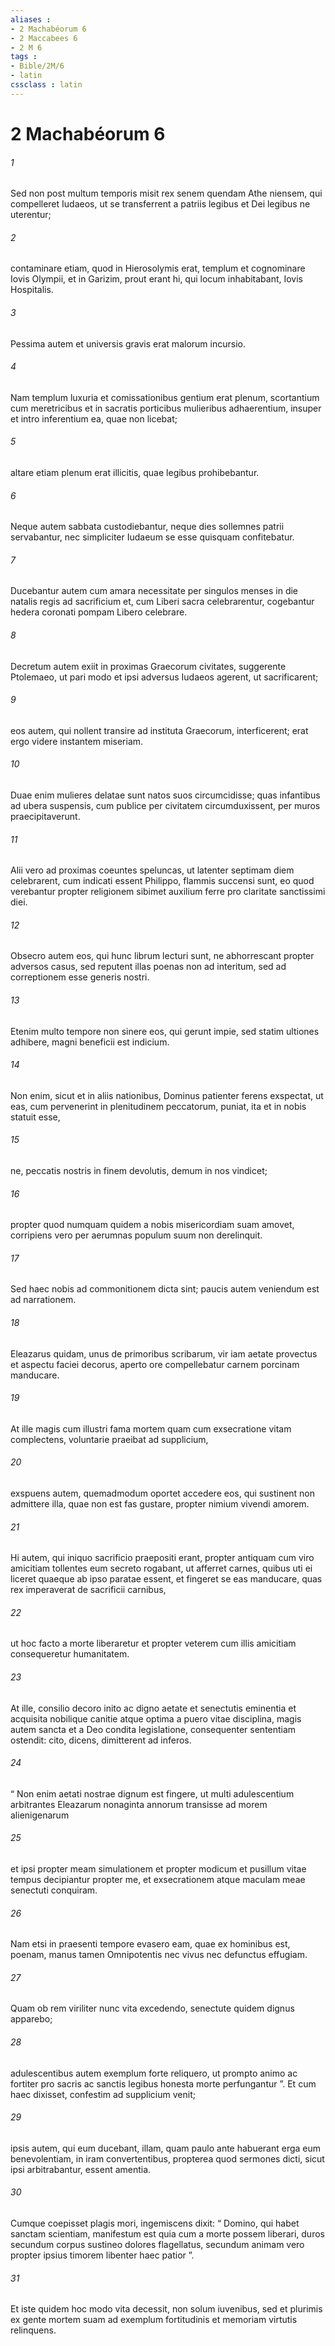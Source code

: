 ```yaml
---
aliases : 
- 2 Machabéorum 6
- 2 Maccabees 6
- 2 M 6
tags : 
- Bible/2M/6
- latin
cssclass : latin
---
```


# 2 Machabéorum 6

###### 1
Sed non post multum temporis misit rex senem quendam Athe niensem, qui compelleret Iudaeos, ut se transferrent a patriis legibus et Dei legibus ne uterentur; 
###### 2
contaminare etiam, quod in Hierosolymis erat, templum et cognominare Iovis Olympii, et in Garizim, prout erant hi, qui locum inhabitabant, Iovis Hospitalis. 
###### 3
Pessima autem et universis gravis erat malorum incursio. 
###### 4
Nam templum luxuria et comissationibus gentium erat plenum, scortantium cum meretricibus et in sacratis porticibus mulieribus adhaerentium, insuper et intro inferentium ea, quae non licebat; 
###### 5
altare etiam plenum erat illicitis, quae legibus prohibebantur. 
###### 6
Neque autem sabbata custodiebantur, neque dies sollemnes patrii servabantur, nec simpliciter Iudaeum se esse quisquam confitebatur. 
###### 7
Ducebantur autem cum amara necessitate per singulos menses in die natalis regis ad sacrificium et, cum Liberi sacra celebrarentur, cogebantur hedera coronati pompam Libero celebrare. 
###### 8
Decretum autem exiit in proximas Graecorum civitates, suggerente Ptolemaeo, ut pari modo et ipsi adversus Iudaeos agerent, ut sacrificarent; 
###### 9
eos autem, qui nollent transire ad instituta Graecorum, interficerent; erat ergo videre instantem miseriam. 
###### 10
Duae enim mulieres delatae sunt natos suos circumcidisse; quas infantibus ad ubera suspensis, cum publice per civitatem circumduxissent, per muros praecipitaverunt. 
###### 11
Alii vero ad proximas coeuntes speluncas, ut latenter septimam diem celebrarent, cum indicati essent Philippo, flammis succensi sunt, eo quod verebantur propter religionem sibimet auxilium ferre pro claritate sanctissimi diei.
###### 12
Obsecro autem eos, qui hunc librum lecturi sunt, ne abhorrescant propter adversos casus, sed reputent illas poenas non ad interitum, sed ad correptionem esse generis nostri. 
###### 13
Etenim multo tempore non sinere eos, qui gerunt impie, sed statim ultiones adhibere, magni beneficii est indicium. 
###### 14
Non enim, sicut et in aliis nationibus, Dominus patienter ferens exspectat, ut eas, cum pervenerint in plenitudinem peccatorum, puniat, ita et in nobis statuit esse, 
###### 15
ne, peccatis nostris in finem devolutis, demum in nos vindicet; 
###### 16
propter quod numquam quidem a nobis misericordiam suam amovet, corripiens vero per aerumnas populum suum non derelinquit. 
###### 17
Sed haec nobis ad commonitionem dicta sint; paucis autem veniendum est ad narrationem.
###### 18
Eleazarus quidam, unus de primoribus scribarum, vir iam aetate provectus et aspectu faciei decorus, aperto ore compellebatur carnem porcinam manducare. 
###### 19
At ille magis cum illustri fama mortem quam cum exsecratione vitam complectens, voluntarie praeibat ad supplicium, 
###### 20
exspuens autem, quemadmodum oportet accedere eos, qui sustinent non admittere illa, quae non est fas gustare, propter nimium vivendi amorem. 
###### 21
Hi autem, qui iniquo sacrificio praepositi erant, propter antiquam cum viro amicitiam tollentes eum secreto rogabant, ut afferret carnes, quibus uti ei liceret quaeque ab ipso paratae essent, et fingeret se eas manducare, quas rex imperaverat de sacrificii carnibus, 
###### 22
ut hoc facto a morte liberaretur et propter veterem cum illis amicitiam consequeretur humanitatem. 
###### 23
At ille, consilio decoro inito ac digno aetate et senectutis eminentia et acquisita nobilique canitie atque optima a puero vitae disciplina, magis autem sancta et a Deo condita legislatione, consequenter sententiam ostendit: cito, dicens, dimitterent ad inferos. 
###### 24
“ Non enim aetati nostrae dignum est fingere, ut multi adulescentium arbitrantes Eleazarum nonaginta annorum transisse ad morem alienigenarum 
###### 25
et ipsi propter meam simulationem et propter modicum et pusillum vitae tempus decipiantur propter me, et exsecrationem atque maculam meae senectuti conquiram. 
###### 26
Nam etsi in praesenti tempore evasero eam, quae ex hominibus est, poenam, manus tamen Omnipotentis nec vivus nec defunctus effugiam. 
###### 27
Quam ob rem viriliter nunc vita excedendo, senectute quidem dignus apparebo; 
###### 28
adulescentibus autem exemplum forte reliquero, ut prompto animo ac fortiter pro sacris ac sanctis legibus honesta morte perfungantur ”. Et cum haec dixisset, confestim ad supplicium venit; 
###### 29
ipsis autem, qui eum ducebant, illam, quam paulo ante habuerant erga eum benevolentiam, in iram convertentibus, propterea quod sermones dicti, sicut ipsi arbitrabantur, essent amentia. 
###### 30
Cumque coepisset plagis mori, ingemiscens dixit: “ Domino, qui habet sanctam scientiam, manifestum est quia cum a morte possem liberari, duros secundum corpus sustineo dolores flagellatus, secundum animam vero propter ipsius timorem libenter haec patior ”. 
###### 31
Et iste quidem hoc modo vita decessit, non solum iuvenibus, sed et plurimis ex gente mortem suam ad exemplum fortitudinis et memoriam virtutis relinquens.
